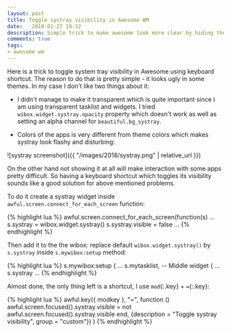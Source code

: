 ```yaml
---
layout: post
title: Toggle systray visibility in Awesome WM
date:   2018-01-27 19:32
description: Simple trick to make awesome look more clear by hiding the systray using keyboard shortcut
comments: true
tags:
- awesome wm
---
```


Here is a trick to toggle system tray visibility in Awesome using keyboard shortcut. The reason to do that is pretty simple - it looks ugly in some themes. In my case I don't like two things about it:

 - I didn't manage to make it transparent which is quite important since I am using transparent tasklist and widgets. I tried `wibox.widget.systray.opacity` property which doesn't work as well as setting an alpha channel for `beautiful.bg_systray`.

 - Colors of the apps is very different from theme colors which makes systray look flashy and disturbing:

![systray screenshot]({{ "/images/2018/systray.png" | relative_url }})

On the other hand not showing it at all will make interaction with some apps pretty difficult. So having a keyboard shortcut which toggles its visibility sounds like a good solution for above mentioned problems.

To do it create a systray widget inside `awful.screen.connect_for_each_screen` function:

{% highlight lua %}
awful.screen.connect_for_each_screen(function(s)
    ...
    s.systray = wibox.widget.systray()
    s.systray.visible = false
    ...
{% endhighlight %}

Then add it to the the wibox: replace default `wibox.widget.systray()` by `s.systray` inside `s.mywibox:setup` method:

{% highlight lua %}
s.mywibox:setup {
    ...
    s.mytasklist, -- Middle widget
    {
        ...
        s.systray
    ...
{% endhighlight %}

Almost done, the only thing left is a shortcut, I use `mod`{:.key} + `=`{:.key}:

{% highlight lua %}
awful.key({ modkey }, "=", function ()
    awful.screen.focused().systray.visible = not awful.screen.focused().systray.visible
    end, {description = "Toggle systray visibility", group = "custom"})
)
{% endhighlight %}

